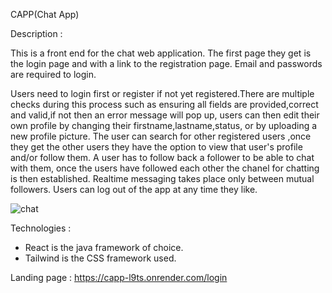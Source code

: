CAPP(Chat App)

Description :

This is a front end for the chat web application. The first page they get is the login page and with a link to the registration page. Email and passwords are required to login.

Users need to login first or register if not yet registered.There are multiple checks during this process such as ensuring all fields are provided,correct and valid,if not then an error message will pop up, users can then edit their own profile by changing their firstname,lastname,status, or by uploading a new profile picture. The user can search for other registered users ,once they get the other users they have the option to view that user's profile and/or follow them. A user has to follow back a follower to be able to chat with them, once the users have followed each other the chanel for chatting is then established. Realtime messaging takes place only between mutual followers. Users can log out of the app at any time they like.

![chat](https://github.com/user-attachments/assets/ea825e29-2994-4416-b409-7c39c865845c)

Technologies :

  - React is the java framework of choice.
  - Tailwind is the CSS framework used.

Landing page : https://capp-l9ts.onrender.com/login


